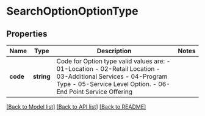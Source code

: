 # SearchOptionOptionType

## Properties
Name | Type | Description | Notes
------------ | ------------- | ------------- | -------------
**code** | **string** | Code for Option type valid values are:  - 01-Location - 02-Retail Location - 03-Additional Services - 04-Program Type - 05-Service Level Option. - 06-End Point Service Offering | 

[[Back to Model list]](../../README.md#documentation-for-models) [[Back to API list]](../../README.md#documentation-for-api-endpoints) [[Back to README]](../../README.md)

